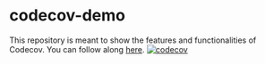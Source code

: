 # codecov-demo
This repository is meant to show the features and functionalities of Codecov. You can follow along [here](https://docs.codecov.com/docs/codecov-tutorial).
[![codecov](https://codecov.io/gh/xiaochenzhuo-tubi/codecov-demo/graph/badge.svg?token=D6YNYS1T4P)](https://codecov.io/gh/xiaochenzhuo-tubi/codecov-demo)
